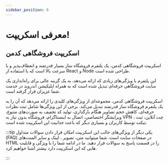 ```yaml
---
sidebar_position: 0
---
```


# معرفی اسکریپت!

##  اسکریپت فروشگاهی کدمن
اسکریپت فروشگاهی کدمن، یک پلتفرم فروشگاه ساز بسیار قدرتمند و انعطاف‌پذیر و با سرعت بالا است که با استفاده از React و Node طراحی شده است.

این پلتفرم با ویژگی‌های زیادی که ارائه می‌دهد، به یک گزینه عالی برای راه‌اندازی یک سایت فروشگاهی حرفه‌ای تبدیل شده است که به همراه اپلیکیشن اندروید در خدمت شما عزیزان قرار گرفته است.

اسکریپت فروشگاهی کدمن، مجموعه‌ای از ویژگی‌های کلیدی را ارائه می‌دهد که آن را به یک پلتفرم فروشگاه ساز قدرتمند تبدیل می‌کند. برخی از این ویژگی‌ها شامل ثبت نظرات حرفه‌ای، کاهش حجم تصاویر هنگام بارگذاری، تولید کد تخفیف به صورت‌های متنوع، ویرایشگر اختصاصی، اتصال به اینستاگرام، فروشگاه بدون نیاز به VPN ، چت آنلاین، ثبت تیکت توسط کاربران و بسیاری دیگر که باعث جذابیت این اسکریپت شده است.

:::tip یکی دیگر از ویژگی‌های جالب این اسکریپت امکان قرار دادن سوالات متداول (FAQ) در صفحات سایت است. شما میتوانید متن، تصویر ، لینک و سایر المنت‌های HTML را در قسمت پاسخ به سوالات قرار دهید. ما در ادامه شما را با ویژگی و قابلیت هایی که این اسکریپت دارد بیشتر آشنا خواهیم کرد.

 :::